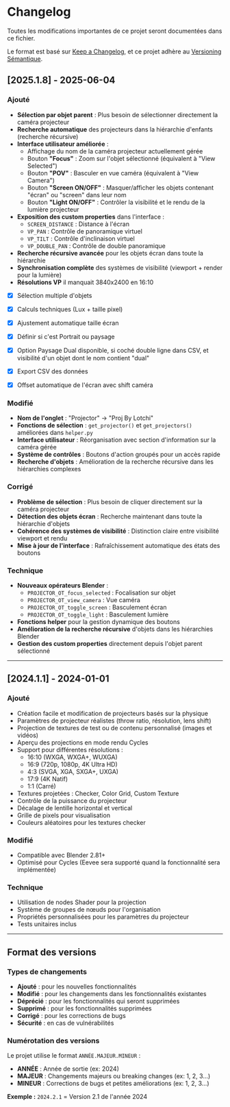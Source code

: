 # Changelog

Toutes les modifications importantes de ce projet seront documentées dans ce fichier.

Le format est basé sur [Keep a Changelog](https://keepachangelog.com/fr/1.0.0/),
et ce projet adhère au [Versioning Sémantique](https://semver.org/lang/fr/).

## [2025.1.8] - 2025-06-04

### Ajouté
- **Sélection par objet parent** : Plus besoin de sélectionner directement la caméra projecteur
- **Recherche automatique** des projecteurs dans la hiérarchie d'enfants (recherche récursive)
- **Interface utilisateur améliorée** :
  - Affichage du nom de la caméra projecteur actuellement gérée
  - Bouton **"Focus"** : Zoom sur l'objet sélectionné (équivalent à "View Selected")
  - Bouton **"POV"** : Basculer en vue caméra (équivalent à "View Camera")
  - Bouton **"Screen ON/OFF"** : Masquer/afficher les objets contenant "écran" ou "screen" dans leur nom
  - Bouton **"Light ON/OFF"** : Contrôler la visibilité et le rendu de la lumière projecteur
- **Exposition des custom properties** dans l'interface :
  - `SCREEN_DISTANCE` : Distance à l'écran
  - `VP_PAN` : Contrôle de panoramique virtuel
  - `VP_TILT` : Contrôle d'inclinaison virtuel
  - `VP_DOUBLE_PAN` : Contrôle de double panoramique
- **Recherche récursive avancée** pour les objets écran dans toute la hiérarchie
- **Synchronisation complète** des systèmes de visibilité (viewport + render pour la lumière)
- **Résolutions VP** il manquait 3840x2400 en 16:10
- [x] Sélection multiple d'objets 
- [x] Calculs techniques (Lux + taille pixel)
- [x] Ajustement automatique taille écran
- [x] Définir si c'est Portrait ou paysage 
- [x] Option Paysage Dual disponible, si coché double ligne dans CSV, et visibilité d'un objet dont le nom contient "dual"
- [x] Export CSV des données
- [x] Offset automatique de l'écran avec shift caméra


### Modifié
- **Nom de l'onglet** : "Projector" → "Proj By Lotchi"
- **Fonctions de sélection** : `get_projector()` et `get_projectors()` améliorées dans `helper.py`
- **Interface utilisateur** : Réorganisation avec section d'information sur la caméra gérée
- **Système de contrôles** : Boutons d'action groupés pour un accès rapide
- **Recherche d'objets** : Amélioration de la recherche récursive dans les hiérarchies complexes

### Corrigé
- **Problème de sélection** : Plus besoin de cliquer directement sur la caméra projecteur
- **Détection des objets écran** : Recherche maintenant dans toute la hiérarchie d'objets
- **Cohérence des systèmes de visibilité** : Distinction claire entre visibilité viewport et rendu
- **Mise à jour de l'interface** : Rafraîchissement automatique des états des boutons

### Technique
- **Nouveaux opérateurs Blender** :
  - `PROJECTOR_OT_focus_selected` : Focalisation sur objet
  - `PROJECTOR_OT_view_camera` : Vue caméra
  - `PROJECTOR_OT_toggle_screen` : Basculement écran
  - `PROJECTOR_OT_toggle_light` : Basculement lumière
- **Fonctions helper** pour la gestion dynamique des boutons
- **Amélioration de la recherche récursive** d'objets dans les hiérarchies Blender
- **Gestion des custom properties** directement depuis l'objet parent sélectionné

---

## [2024.1.1] - 2024-01-01

### Ajouté
- Création facile et modification de projecteurs basés sur la physique
- Paramètres de projecteur réalistes (throw ratio, résolution, lens shift)
- Projection de textures de test ou de contenu personnalisé (images et vidéos)
- Aperçu des projections en mode rendu Cycles
- Support pour différentes résolutions :
  - 16:10 (WXGA, WXGA+, WUXGA)
  - 16:9 (720p, 1080p, 4K Ultra HD)
  - 4:3 (SVGA, XGA, SXGA+, UXGA)
  - 17:9 (4K Natif)
  - 1:1 (Carré)
- Textures projetées : Checker, Color Grid, Custom Texture
- Contrôle de la puissance du projecteur
- Décalage de lentille horizontal et vertical
- Grille de pixels pour visualisation
- Couleurs aléatoires pour les textures checker

### Modifié
- Compatible avec Blender 2.81+
- Optimisé pour Cycles (Eevee sera supporté quand la fonctionnalité sera implémentée)

### Technique
- Utilisation de nodes Shader pour la projection
- Système de groupes de nœuds pour l'organisation
- Propriétés personnalisées pour les paramètres du projecteur
- Tests unitaires inclus

---

## Format des versions

### Types de changements
- **Ajouté** : pour les nouvelles fonctionnalités
- **Modifié** : pour les changements dans les fonctionnalités existantes
- **Déprécié** : pour les fonctionnalités qui seront supprimées
- **Supprimé** : pour les fonctionnalités supprimées
- **Corrigé** : pour les corrections de bugs
- **Sécurité** : en cas de vulnérabilités

### Numérotation des versions
Le projet utilise le format `ANNÉE.MAJEUR.MINEUR` :

- **ANNÉE** : Année de sortie (ex: 2024)
- **MAJEUR** : Changements majeurs ou breaking changes (ex: 1, 2, 3...)
- **MINEUR** : Corrections de bugs et petites améliorations (ex: 1, 2, 3...)

**Exemple :** `2024.2.1` = Version 2.1 de l'année 2024